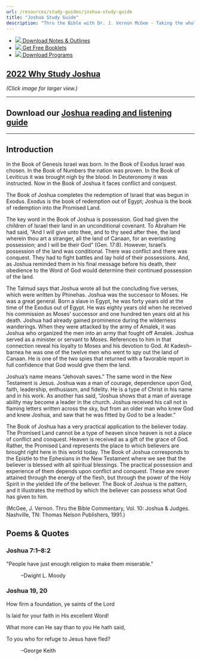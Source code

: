```yaml
---
url: /resources/study-guides/joshua-study-guide
title: "Joshua Study Guide"
description: "Thru the Bible with Dr. J. Vernon McGee - Taking the whole Word to the whole world"
---
```





* [*![](http://ttb.org/img/icon-download.png)* Download Notes & Outlines](/docs/default-source/notes-and-outlines_2022/no7_joshua.pdf?sfvrsn=e55d1816_2 "download notes")
* [*![](http://ttb.org/img/icon-document.png)* Get Free Booklets](/resources/electronic-booklets "get free booklets")
* [*![](http://ttb.org/img/icon-youtube-sm.png)* Download Programs](/resources/free-5-year-series-downloads "Listen")







## [2022 Why Study Joshua](/images/default-source/why-study/2022-why-study-joshua.jpg?sfvrsn=3a051816_0)


*(Click image for larger view.)*




---


## Download our [Joshua reading and listening guide](/docs/default-source/read-thru/ttb_read-thru-joshua.pdf?sfvrsn=9c071816_0 "Joshua reading and listening guide")




---


## Introduction


In the Book of Genesis Israel was born. In the Book of Exodus Israel was chosen. In the Book of Numbers the nation was proven. In the Book of Leviticus it was brought nigh by the blood. In Deuteronomy it was instructed. Now in the Book of Joshua it faces conflict and conquest.


The Book of Joshua completes the redemption of Israel that was begun in Exodus. Exodus is the book of redemption out of Egypt; Joshua is the book of redemption into the Promised Land.


The key word in the Book of Joshua is possession. God had given the children of Israel their land in an unconditional covenant. To Abraham He had said, “And I will give unto thee, and to thy seed after thee, the land wherein thou art a stranger, all the land of Canaan, for an everlasting possession; and I will be their God” (Gen. 17:8). However, Israel’s possession of the land was conditional. There was conflict and there was conquest. They had to fight battles and lay hold of their possessions. And, as Joshua reminded them in his final message before his death, their obedience to the Word of God would determine their continued possession of the land.


The Talmud says that Joshua wrote all but the concluding five verses, which were written by Phinehas. Joshua was the successor to Moses. He was a great general. Born a slave in Egypt, he was forty years old at the time of the Exodus out of Egypt. He was eighty years old when he received his commission as Moses’ successor and one hundred ten years old at his death. Joshua had already gained prominence during the wilderness wanderings. When they were attacked by the army of Amalek, it was Joshua who organized the men into an army that fought off Amalek. Joshua served as a minister or servant to Moses. References to him in that connection reveal his loyalty to Moses and his devotion to God. At Kadesh–barnea he was one of the twelve men who went to spy out the land of Canaan. He is one of the two spies that returned with a favorable report in full confidence that God would give them the land.


Joshua’s name means “Jehovah saves.” The same word in the New Testament is Jesus. Joshua was a man of courage, dependence upon God, faith, leadership, enthusiasm, and fidelity. He is a type of Christ in his name and in his work. As another has said, “Joshua shows that a man of average ability may become a leader in the church. Joshua received his call not in flaming letters written across the sky, but from an older man who knew God and knew Joshua, and saw that he was fitted by God to be a leader.”


The Book of Joshua has a very practical application to the believer today. The Promised Land cannot be a type of heaven since heaven is not a place of conflict and conquest. Heaven is received as a gift of the grace of God. Rather, the Promised Land represents the place to which believers are brought right here in this world today. The Book of Joshua corresponds to the Epistle to the Ephesians in the New Testament where we see that the believer is blessed with all spiritual blessings. The practical possession and experience of them depends upon conflict and conquest. These are never attained through the energy of the flesh, but through the power of the Holy Spirit in the yielded life of the believer. The Book of Joshua is the pattern, and it illustrates the method by which the believer can possess what God has given to him.


(McGee, J. Vernon. Thru the Bible Commentary, Vol. 10: Joshua & Judges. Nashville, TN: Thomas Nelson Publishers, 1991.)





## Poems & Quotes


### Joshua 7:1–8:2


"People have just enough religion to make them miserable."  

          –Dwight L. Moody 


### Joshua 19, 20


How firm a foundation, ye saints of the Lord  

Is laid for your faith in His excellent Word!  

What more can He say than to you He hath said,  

To you who for refuge to Jesus have fled?  

          –George Keith






